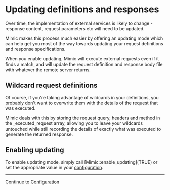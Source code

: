 # Updating definitions and responses

Over time, the implementation of external services is likely to change - response
content, request parameters etc will need to be updated.

Mimic makes this process much easier by offering an updating mode which can help
get you most of the way towards updating your request definitions and response
specifications.

When you enable updating, Mimic will execute external requests even if it finds
a match, and will update the request definition and response body file with
whatever the remote server returns.

## Wildcard request definitions

Of course, if you're taking advantage of wildcards in your definitions, you probably
don't want to overwrite them with the details of the request that was executed.

Mimic deals with this by storing the request query, headers and method in the
_executed_request array, allowing you to leave your wildcards untouched while still
recording the details of exactly what was executed to generate the returned response.

## Enabling updating

To enable updating mode, simply call [Mimic::enable_updating]\(TRUE) or set the
appropriate value in your [configuration](config.md).

---
Continue to [Configuration](config.md)

